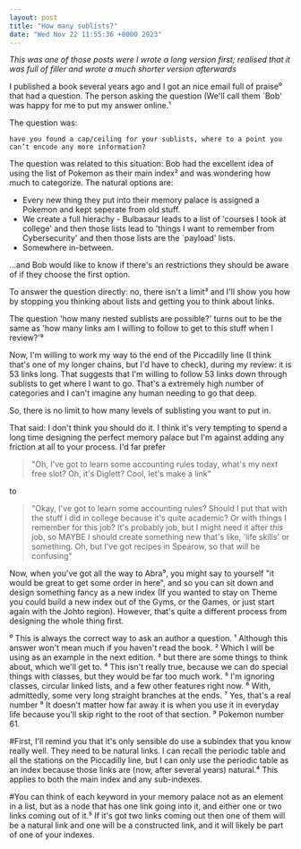 ```yaml
---
layout: post
title: "How many sublists?"
date: "Wed Nov 22 11:55:36 +0000 2023"
---
```


_This was one of those posts were I wrote a long version first; realised that it was full of filler and wrote a much shorter version afterwards_ 

I published a book several years ago and I got an nice email full of praise⁰ that had a question.  The person asking the question (We'll call them `Bob' was happy for me to put my answer online.¹

The question was:

```
have you found a cap/ceiling for your sublists, where to a point you can’t encode any more information?
```

The question was related to this situation: Bob had the excellent idea of using the list of Pokemon as their main index² and was wondering how much to categorize.  The natural options are: 

* Every new thing they put into their memory palace is assigned a Pokemon and kept seperate from old stuff.  
* We create a full hierachy - Bulbasaur leads to a list of 'courses I took at college' and then those lists lead to 'things I want to remember from Cybersecurity' and then those lists are the `payload' lists.   
* Somewhere in-between. 

...and Bob would like to know if there's an restrictions they should be aware of if they choose the first option. 

To answer the question directly: no, there isn't a limit³ and I'll show you how by stopping you thinking about lists and getting you to think about links. 

The question 'how many nested sublists are possible?' turns out to be the same as 'how many links am I willing to follow to get to this stuff when I review?'⁸


Now, I'm willing to work my way to the end of the Piccadilly line (I think that's one of my longer chains, but I'd have to check), during my review: it is 53 links long. That suggests that I'm willing to follow 53 links down through sublists to get where I want to go.    That's a extremely high number of categories and I can't imagine any human needing to go that deep. 


So, there is no limit to how many levels of sublisting you want to put in.  

That said: I don't think you should do it. I think it's very tempting to spend a long time designing the perfect memory palace but I'm against adding any friction at all to your process. I'd far prefer 

> "Oh, I've got to learn some accounting rules today, what's my next free slot? Oh, it's Diglett? Cool, let's make a link" 

to 

> "Okay, I've got to learn some accounting rules? Should I put that with the stuff I did in college because it's quite academic? Or with things I remember for this job? It's probably job, but I might need it after _this_ job, so MAYBE  I should create something new that's like, 'life skills' or something. Oh, but I've got recipes in Spearow, so that will be confusing"   


Now, when you've got all the way to Abra⁹, you might say to yourself "it would be great to get some order in here", and so you can sit down and design something fancy as a new index (If you wanted to stay on Theme you could build a new index out of the Gyms, or the Games, or just start again with the  Johto region).  However, that's quite a different process from designing the whole thing first.

 




⁰ This is always the correct way to ask an author a question.
¹ Although this answer won't mean much if you haven't read the book. 
² Which I will be using as an example in the next edition. 
³ but there are some things to think about, which we'll get to. 
⁴ This isn't really true, because we can do special things with classes, but they would be far too much work. 
⁵ I'm ignoring classes, circular linked lists, and a few other features right now. 
⁶ With, admittedly, some very long straight branches at the ends. 
⁷ Yes, that's a real number
⁸ It doesn't matter how far away it is when you use it in everyday life because you'll skip right to the root of that section.
⁹ Pokemon number 61.


#First, I'll remind you that it's only sensible do use a subindex that you know really well.  They need to be natural links. I can recall the periodic table  and all the stations on the Piccadilly line, but I can only use the periodic table as an index because those links are (now, after several years) natural.⁴  This applies to both the main index and any sub-indexes. 

#You can think of each keyword in your memory palace not as an element in a list, but as a node that has one link going into it, and either one or two links coming out of it.⁵ If it's got two links coming out then one of them will be a natural link and one will be a constructed link, and it will likely be part of one of your indexes.    
